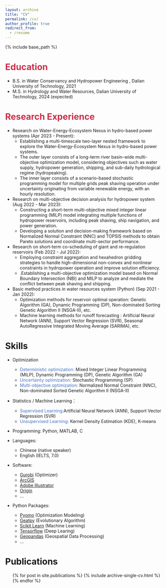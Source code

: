 ```yaml
---
layout: archive
title: "CV"
permalink: /cv/
author_profile: true
redirect_from:
  - /resume
---
```


{% include base_path %}

# <font color= #cb2e49>**Education**</font>

* B.S. in Water Conservancy and Hydropower Engineering , Dalian University of Technology, 2021
* M.S. in Hydrology and Water Resources, Dalian University of Technology, 2024 (expected)

# <font color= #cb2e49>**Research Experience**</font>

- Research on Water-Energy-Ecosystem Nexus in hydro-based power systems (Apr 2023 - Present):
  - Establishing a multi-timescale two-layer nested framework to explore the Water-Energy-Ecosystem Nexus in hydro-based power systems.
  - The outer layer consists of a long-term river basin-wide multi-objective optimization model, considering objectives such as water supply, hydropower generation, shipping, and sub-daily hydrological regime (hydropeaking).
  - The inner layer consists of a scenario-based stochastic programming model for multiple grids peak shaving operation under uncertainty originating from variable renewable energy, with an hourly resolution.
- Research on multi-objective decision analysis for hydropower system (Aug 2022 - Mar 2023):
  - Constructing a short-term multi-objective mixed integer linear programming (MILP) model integrating multiple functions of hydropower reservoirs, including peak shaving, ship navigation, and power generation.
  - Developing a solution and decision-making framework based on Normalized Normal Constraint (NNC) and TOPSIS methods to obtain Pareto solutions and coordinate multi-sector performance.
- Research on short-term co-scheduling of giant and re-regulation reservoirs (Feb 2022 - Jul 2022):
  - Employing constraint aggregation and hexahedron gridding strategies to handle high-dimensional non-convex and nonlinear constraints in hydropower operation and improve solution efficiency.
  - .Establishing a multi-objective optimization model based on Normal Boundary Intersection (NBI) and MILP to analyze and mediate the conflict between peak shaving and shipping.
- Basic method practices in water resources system (Python) (Sep 2021 - Jan 2022):
  - Optimization methods for reservoir optimal operation: Genetic Algorithm (GA), Dynamic Programming (DP), Non-dominated Sorting Genetic Algorithm II (NSGA-II), etc.
  - Machine learning methods for runoff forecasting : Artificial Neural Network (ANN), Support Vector Regression (SVR), Seasonal AutoRegressive Integrated Moving Average (SARIMA), etc.

Skills
======
- Optimization
  - <font color= #4472c4>Deterministic optimization:</font> Mixed Integer Linear Programming (MILP), Dynamic Programming (DP), Genetic Algorithm (GA)
  - <font color= #4472c4>Uncertainty optimization:</font> Stochastic Programming (SP)
  - <font color= #4472c4>Multi-objective optimization:</font> Normalized Normal Constraint (NNC), Non-dominated Sorted Genetic Algorithm II (NSGA-II)

- Statistics / Machine Learning：
  - <font color= #4472c4>Supervised Learning:</font>Artificial Neural Network (ANN), Support Vector Regression (SVR)
  - <font color= #4472c4>Unsupervised Learning:</font> Kernel Density Estimation (KDE), K-means


- Programming: Python, MATLAB, C
- Languages:
  - Chinese (native speaker)
  - English (IELTS, 7.0)
- Software: 
  - [Gurobi](https://www.gurobi.com/) (Optimizer)
  - [ArcGIS](https://www.esri.com/en-us/home) 
  - [Adobe Illustrator](https://www.adobe.com/)
  - [Origin](https://www.originlab.com/)
  - ...
- Python Packages:
  - [Pyomo](http://www.pyomo.org/) (Optimization Modeling)
  - [Geatpy](https://github.com/geatpy-dev/geatpy) (Evolutionary Algorithm)
  - [Scikit Learn](https://scikit-learn.org/stable/index.html) (Machine Learning)
  - [Tensorflow](https://www.tensorflow.org/) (Deep Learing)
  - [Geopandas](https://geopandas.org/en/stable/) (Geospatial Data Processing)
  - ...

Publications
======
  <ul>{% for post in site.publications %}
    {% include archive-single-cv.html %}
  {% endfor %}</ul>
